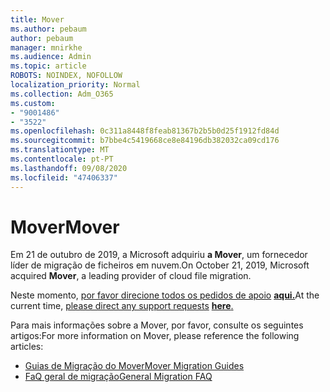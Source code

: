 ```yaml
---
title: Mover
ms.author: pebaum
author: pebaum
manager: mnirkhe
ms.audience: Admin
ms.topic: article
ROBOTS: NOINDEX, NOFOLLOW
localization_priority: Normal
ms.collection: Adm_O365
ms.custom:
- "9001486"
- "3522"
ms.openlocfilehash: 0c311a8448f8feab81367b2b5b0d25f1912fd84d
ms.sourcegitcommit: b7bbe4c5419668ce8e84196db382032ca09cd176
ms.translationtype: MT
ms.contentlocale: pt-PT
ms.lasthandoff: 09/08/2020
ms.locfileid: "47406337"
---
```

# <a name="mover"></a><span data-ttu-id="90dda-102">Mover</span><span class="sxs-lookup"><span data-stu-id="90dda-102">Mover</span></span>

<span data-ttu-id="90dda-103">Em 21 de outubro de 2019, a Microsoft adquiriu  **a Mover**, um fornecedor líder de migração de ficheiros em nuvem.</span><span class="sxs-lookup"><span data-stu-id="90dda-103">On October 21, 2019, Microsoft acquired  **Mover**, a leading provider of cloud file migration.</span></span>

<span data-ttu-id="90dda-104">Neste momento, [por favor direcione todos os pedidos de apoio](https://support.microsoft.com/supportforbusiness/productselection?sapId=c3fa6eba-e1f0-0715-4519-94a9740c5f2c) [ **aqui.**](https://support.microsoft.com/supportforbusiness/productselection?sapId=c3fa6eba-e1f0-0715-4519-94a9740c5f2c)</span><span class="sxs-lookup"><span data-stu-id="90dda-104">At the current time,  [please direct any support requests](https://support.microsoft.com/supportforbusiness/productselection?sapId=c3fa6eba-e1f0-0715-4519-94a9740c5f2c) [**here**.](https://support.microsoft.com/supportforbusiness/productselection?sapId=c3fa6eba-e1f0-0715-4519-94a9740c5f2c)</span></span>  

<span data-ttu-id="90dda-105">Para mais informações sobre a Mover, por favor, consulte os seguintes artigos:</span><span class="sxs-lookup"><span data-stu-id="90dda-105">For more information on Mover, please reference the following articles:</span></span>

- [<span data-ttu-id="90dda-106">Guias de Migração do Mover</span><span class="sxs-lookup"><span data-stu-id="90dda-106">Mover Migration Guides</span></span>](https://mover.io/guides/)
- [<span data-ttu-id="90dda-107">FaQ geral de migração</span><span class="sxs-lookup"><span data-stu-id="90dda-107">General Migration FAQ</span></span>](https://mover.io/guides/general/)